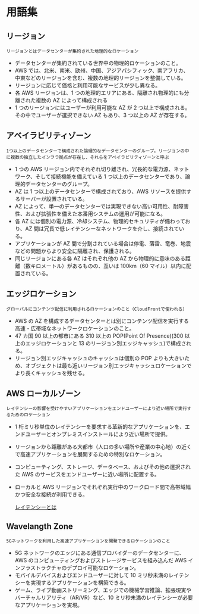 # 用語集

## リージョン

`リージョンとはデータセンターが集約された地理的なロケーション`

- データセンターが集約されている世界中の物理的ロケーションのこと。
- AWS では、北米、南米、欧州、中国、アジアパシフィック、南アフリカ、中東などのリージョンを含む、複数の地理的リージョンを整備している。
- リージョンに応じて価格と利用可能なサービスが少し異なる。
- 各 AWS リージョンは、1 つの地理的エリアにある、隔離され物理的にも分離された複数の AZ によって構成される
- 1 つのリージョンにはユーザーが利用可能な AZ が 2 つ以上で構成される。その中でユーザーが選択できない AZ もあり、3 つ以上の AZ が存在する。

## アベイラビリティゾーン

`1つ以上のデータセンターで構成された論理的なデータセンターのグループ。リージョンの中に複数の独立したインフラ拠点が存在し、それらをアベイラビリティゾーンと呼ぶ`

- 1 つの AWS リージョン内でそれぞれ切り離され、冗長的な電力源、ネットワーク、そして接続機能を備えている 1 つ以上のデータセンターであり、論理的データセンターのグループ。
- AZ は 1 つ以上のデータセンターで構成されており、AWS リソースを提供するサーバーが設置されている。
- AZ によって、単一のデータセンターでは実現できない高い可用性、耐障害性、および拡張性を備えた本番用システムの運用が可能になる。
- 各 AZ には個別の電力源、冷却システム、物理的セキュリティが備わっており、AZ 間は冗長で低レイテンシーなネットワークを介し、接続されている。
- アプリケーションが AZ 間で分割されている場合は停電、落雷、竜巻、地震などの問題からより安全に隔離され、保護される。
- 同じリージョンにある各 AZ はそれぞれ他の AZ から物理的に意味のある距離（数キロメートル）があるものの、互いは 100km（60 マイル）以内に配置されている。

## エッジロケーション

`グローバルにコンテンツ配信に利用されるロケーションのこと（CloudFrontで使われる）`

- AWS の AZ を構成するデータセンターとは別にコンテンツ配信を実行する高速・広帯域なネットワークロケーションのこと。
- 47 カ国 90 以上の都市にある 310 以上の POP(Point Of Presence)(300 以上のエッジロケーションと 13 のリージョン別エッジキャッシュ)で構成される。
- リージョン別エッジキャッシュのキャッシュは個別の POP よりも大きいため、オブジェクトは最も近いリージョン別エッジキャッシュロケーションでより長くキャッシュを残せる。

## AWS ローカルゾーン

`レイテンシーの影響を受けやすいアプリケーションをエンドユーザーにより近い場所で実行するためのロケーション`

- 1 桁ミリ秒単位のレイテンシーを要求する革新的なアプリケーションを、エンドユーザーとオンプレミスインストールにより近い場所で提供。
- リージョンから距離がある大都市（人口の多い場所や産業の中心地）の近くで高速アプリケーションを展開するための特別なロケーション。
- コンピューティング、ストレージ、データベース、およびその他の選択された AWS のサービスをエンドユーザーに近い場所に配置する。
- ローカルと AWS リージョンでそれぞれ実行中のワークロード間で高帯域幅かつ安全な接続が利用できる。

  [レイテンシーとは](https://www.idcf.jp/words/latency.html)

## Wavelangth Zone

`5Gネットワークを利用した高速アプリケーションを開発できるロケーションのこと`

- 5G ネットワークのエッジにある通信プロバイダーのデータセンターに、AWS のコンピューティングおよびストレージサービスを組み込んだ AWS インフラストラクチャのデプロイ可能なロケーション。
- モバイルデバイスおよびエンドユーザーに対して 10 ミリ秒未満のレイテンシーを実現するアプリケーションを構築できる。
- ゲーム、ライブ動画ストリーミング、エッジでの機械学習推論、拡張現実やバーチャルリアリティ（AR/VR）など、10 ミリ秒未満のレイテンシーが必要なアプリケーションを実現。
